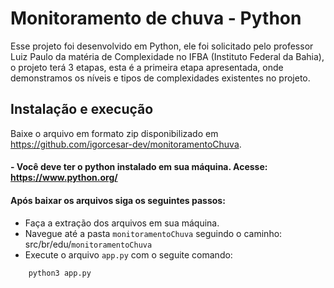 # Monitoramento de chuva - Python

Esse projeto foi desenvolvido em Python, ele foi solicitado pelo professor Luiz Paulo da matéria de Complexidade no IFBA (Instituto Federal da Bahia), o projeto terá 3 etapas, esta é a primeira etapa apresentada, onde demonstramos os níveis e tipos de complexidades existentes no projeto.



## Instalação e execução

Baixe o arquivo em formato zip disponibilizado em https://github.com/igorcesar-dev/monitoramentoChuva.

#### - Você deve ter o python instalado em sua máquina. Acesse: https://www.python.org/

#### Após baixar os arquivos siga os seguintes passos:

* Faça a extração dos arquivos em sua máquina.
* Navegue até a pasta `monitoramentoChuva` seguindo o caminho: src/br/edu/`monitoramentoChuva`
* Execute o arquivo `app.py` com o seguite comando: 
```bash
    python3 app.py
```

